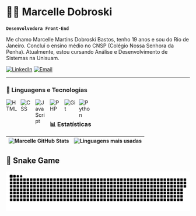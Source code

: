 # 👩‍💻 Marcelle Dobroski

**`Desenvolvedora Front-End`**

Me chamo Marcelle Martins Dobroski Bastos, tenho 19 anos e sou do Rio de Janeiro. Concluí o ensino médio no CNSP (Colégio Nossa Senhora da Penha). Atualmente, estou cursando Análise e Desenvolvimento de Sistemas na Unisuam.

[![LinkedIn](https://img.shields.io/badge/-LinkedIn-0A66C2?style=for-the-badge&logo=linkedin&logoColor=white)](https://www.linkedin.com/in/marcelle-dobroski-a235591bb/)
[![Email](https://img.shields.io/badge/-Email-D14836?style=for-the-badge&logo=gmail&logoColor=white)](mailto:marcellebastosbr@gmail.com)

---

### 🤖 Linguagens e Tecnologias

<img 
    align="left" 
    alt="HTML"
    title="HTML" 
    width="30px" 
    style="padding-right: 10px;" 
    src="https://cdn.jsdelivr.net/gh/devicons/devicon@latest/icons/html5/html5-original.svg" 
/>
<img 
    align="left" 
    alt="CSS" 
    title="CSS"
    width="30px" 
    style="padding-right: 10px;" 
    src="https://cdn.jsdelivr.net/gh/devicons/devicon@latest/icons/css3/css3-original.svg" 
/>
<img 
    align="left" 
    alt="JavaScript" 
    title="JavaScript"
    width="30px" 
    style="padding-right: 10px;" 
    src="https://cdn.jsdelivr.net/gh/devicons/devicon@latest/icons/javascript/javascript-original.svg" 
/>
<img 
    align="left" 
    alt="PHP" 
    title="PHP"
    width="30px" 
    style="padding-right: 10px;" 
    src="https://cdn.jsdelivr.net/gh/devicons/devicon@latest/icons/php/php-original.svg" 
/>
<img 
    align="left" 
    alt="Git" 
    title="Git"
    width="30px" 
    style="padding-right: 10px;" 
    src="https://cdn.jsdelivr.net/gh/devicons/devicon@latest/icons/git/git-original.svg" 
/>
<img 
    align="left" 
    alt="Python" 
    title="Python"
    width="30px" 
    style="padding-right: 10px;" 
    src="https://cdn.jsdelivr.net/gh/devicons/devicon@latest/icons/python/python-original.svg" 
/>

<br/>
<br/>

### 📊 Estatísticas

| ![Marcelle GitHub Stats](https://github-readme-stats.vercel.app/api?username=MarcelleBastoss&show_icons=true&theme=tokyonight&include_all_commits=true&locale=pt-br) | ![Linguagens mais usadas](https://github-readme-stats.vercel.app/api/top-langs/?username=MarcelleBastos&theme=tokyonight&layout=compact&custom_title=Tecnologias&langs_count=9) |
| --- | --- |
## 🐍 Snake Game
![snake gif](https://github.com/MarcelleBastos/MarcelleBastos/blob/output/github-snake-dark.svg?palette=github-dark)
